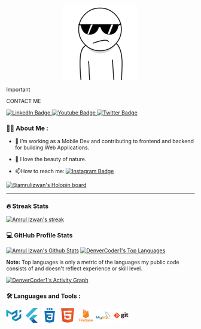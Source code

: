 
<div id="header" align="center">
  <img src="Dtf.gif" width="200"/>
</div>

> [!IMPORTANT]
> CONTACT ME

<div id="badges">
  <a href="https://www.linkedin.com/in/amrul-izwan-41837a1b1">
    <img src="https://img.shields.io/badge/LinkedIn-blue?style=for-the-badge&logo=linkedin&logoColor=white" alt="LinkedIn Badge"/>
  </a>
  <a href="https://instagram.com/amrulizwan">
    <img src="https://img.shields.io/badge/Instagram-E4405F?style=for-the-badge&logo=instagram&logoColor=white" alt="Youtube Badge"/>
  </a>
  <a href="https://twitter.com/amrul_izwan">
    <img src="https://img.shields.io/badge/Twitter-blue?style=for-the-badge&logo=twitter&logoColor=white" alt="Twitter Badge"/>
  </a>
</div>


### :woman_technologist: About Me :
- :telescope: I’m working as a Mobile Dev and contributing to frontend and backend for building Web Applications.

- :seedling: I love the beauty of nature. 

- :mailbox:How to reach me: [![Instagram Badge](https://img.shields.io/badge/-amrulizwan-black?style=flat&logo=Instagram&logoColor=white)](https://instagram.com/amrulizwan) 

[![@amrulizwan's Holopin board](https://holopin.me/amrulizwan)](https://holopin.io/@amrulizwan)

---

  <h3>🔥 Streak Stats</h3>

  <p>
    <a href="https://github.com/amrulizwan">
      <img alt="Amrul Izwan's streak" src="https://streak-stats.demolab.com/?user=amrulizwan&theme=monokai-metallian&hide_border=true"/>
    </a>
  </p>

  <h3>💻 GitHub Profile Stats</h3>


  <a href="https://github.com/amrulizwan"><img alt="Amrul Izwan's Github Stats" src="https://denvercoder1-github-readme-stats.vercel.app/api/?username=amrulizwan&show_icons=true&include_all_commits=true&count_private=true&theme=react&hide_border=true&bg_color=1F222E&title_color=F85D7F&icon_color=F8D866" height="192px"/></a>
  <a href="https://github.com/amrulziwan"><img alt="DenverCoder1's Top Languages" src="https://denvercoder1-github-readme-stats.vercel.app/api/top-langs/?username=amrulizwan&langs_count=8&layout=compact&theme=react&hide_border=true&bg_color=1F222E&title_color=F85D7F&icon_color=F8D866&hide=Jupyter%20Notebook,Roff" height="192px"/></a>
  <br/>

  <b>Note:</b> Top languages is only a metric of the languages my public code consists of and doesn't reflect experience or skill level.
  
  <!-- https://github.com/ashutosh00710/github-readme-activity-graph -->

  <a href="https://github.com/amrulizwan"><img alt="DenverCoder1's Activity Graph" src="https://github-readme-activity-graph.vercel.app/graph/?username=amrulizwan&bg_color=1F222E&color=F8D866&line=F85D7F&point=FFFFFF&hide_border=true" /></a>

### :hammer_and_wrench: Languages and Tools :

<div>
  <img src="https://github.com/devicons/devicon/blob/master/icons/materialui/materialui-original.svg" title="Material UI" alt="Material UI" width="40" height="40"/>&nbsp;
  <img src="https://github.com/devicons/devicon/blob/master/icons/flutter/flutter-original.svg" title="Flutter" alt="Flutter" width="40" height="40"/>&nbsp;
  <img src="https://github.com/devicons/devicon/blob/master/icons/css3/css3-plain-wordmark.svg"  title="CSS3" alt="CSS" width="40" height="40"/>&nbsp;
  <img src="https://github.com/devicons/devicon/blob/master/icons/html5/html5-original.svg" title="HTML5" alt="HTML" width="40" height="40"/>&nbsp;
  <img src="https://github.com/devicons/devicon/blob/master/icons/firebase/firebase-plain-wordmark.svg" title="Firebase" alt="Firebase" width="40" height="40"/>&nbsp;
  <img src="https://github.com/devicons/devicon/blob/master/icons/mysql/mysql-original-wordmark.svg" title="MySQL"  alt="MySQL" width="40" height="40"/>&nbsp;
  <img src="https://github.com/devicons/devicon/blob/master/icons/git/git-original-wordmark.svg" title="Git" **alt="Git" width="40" height="40"/>
</div>
